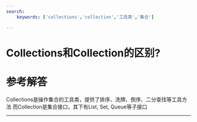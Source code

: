 ```yaml
---
search:
    keywords: ['collections','collection','工具类','集合']

---
```



# Collections和Collection的区别?

# 参考解答

Collections是操作集合的工具类，提供了排序、洗牌、倒序、二分查找等工具方法
而Collection是集合接口，其下有List, Set, Queue等子接口

---
	